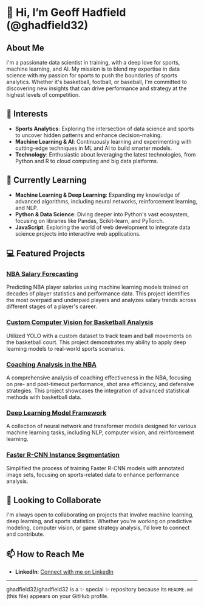 # 👋 Hi, I’m Geoff Hadfield (@ghadfield32)

## About Me
I'm a passionate data scientist in training, with a deep love for sports, machine learning, and AI. My mission is to blend my expertise in data science with my passion for sports to push the boundaries of sports analytics. Whether it's basketball, football, or baseball, I'm committed to discovering new insights that can drive performance and strategy at the highest levels of competition.

## 👀 Interests
- **Sports Analytics**: Exploring the intersection of data science and sports to uncover hidden patterns and enhance decision-making.
- **Machine Learning & AI**: Continuously learning and experimenting with cutting-edge techniques in ML and AI to build smarter models.
- **Technology**: Enthusiastic about leveraging the latest technologies, from Python and R to cloud computing and big data platforms.

## 🌱 Currently Learning
- **Machine Learning & Deep Learning**: Expanding my knowledge of advanced algorithms, including neural networks, reinforcement learning, and NLP.
- **Python & Data Science**: Diving deeper into Python's vast ecosystem, focusing on libraries like Pandas, Scikit-learn, and PyTorch.
- **JavaScript**: Exploring the world of web development to integrate data science projects into interactive web applications.

## 💻 Featured Projects
### [NBA Salary Forecasting](https://github.com/ghadfield32/NBA_Salary_Forecasting)
Predicting NBA player salaries using machine learning models trained on decades of player statistics and performance data. This project identifies the most overpaid and underpaid players and analyzes salary trends across different stages of a player's career.

### [Custom Computer Vision for Basketball Analysis](https://github.com/ghadfield32/Basketball_Shot_Tracking)
Utilized YOLO with a custom dataset to track team and ball movements on the basketball court. This project demonstrates my ability to apply deep learning models to real-world sports scenarios.

### [Coaching Analysis in the NBA](https://github.com/ghadfield32/Coaching_Analysis)
A comprehensive analysis of coaching effectiveness in the NBA, focusing on pre- and post-timeout performance, shot area efficiency, and defensive strategies. This project showcases the integration of advanced statistical methods with basketball data.

### [Deep Learning Model Framework](https://github.com/ghadfield32/Deep_Learning_Framework)
A collection of neural network and transformer models designed for various machine learning tasks, including NLP, computer vision, and reinforcement learning.

### [Faster R-CNN Instance Segmentation](https://github.com/ghadfield32/Faster_R-CNN_Instance_Segmentation)
Simplified the process of training Faster R-CNN models with annotated image sets, focusing on sports-related data to enhance performance analysis.

## 💞️ Looking to Collaborate
I'm always open to collaborating on projects that involve machine learning, deep learning, and sports statistics. Whether you're working on predictive modeling, computer vision, or game strategy analysis, I'd love to connect and contribute.

## 📫 How to Reach Me
- **LinkedIn**: [Connect with me on LinkedIn](https://www.linkedin.com/in/geoffhadfield32)

---

ghadfield32/ghadfield32 is a ✨ special ✨ repository because its `README.md` (this file) appears on your GitHub profile.
